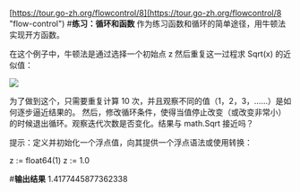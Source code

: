 [https://tour.go-zh.org/flowcontrol/8](https://tour.go-zh.org/flowcontrol/8 "flow-control")
#**练习：循环和函数**
作为练习函数和循环的简单途径，用牛顿法实现开方函数。

在这个例子中，牛顿法是通过选择一个初始点 z 然后重复这一过程求 Sqrt(x) 的近似值：

![](http://i.imgur.com/8U7ZgZj.gif)

为了做到这个，只需要重复计算 10 次，并且观察不同的值（1，2，3，……）是如何逐步逼近结果的。 然后，修改循环条件，使得当值停止改变（或改变非常小）的时候退出循环。观察迭代次数是否变化。结果与 math.Sqrt 接近吗？

提示：定义并初始化一个浮点值，向其提供一个浮点语法或使用转换：

z := float64(1)
z := 1.0

#**输出结果**
	1.4177445877362338
